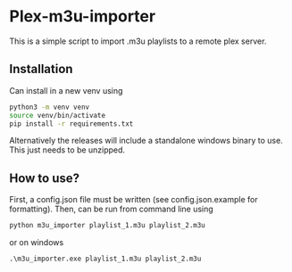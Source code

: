 # Plex-m3u-importer
This is a simple script to import .m3u playlists to a remote plex server.
## Installation
Can install in a new venv using
```bash
python3 -m venv venv
source venv/bin/activate
pip install -r requirements.txt
```
Alternatively the releases will include a standalone windows binary to use. This just needs to be unzipped.
## How to use?
First, a config.json file must be written (see config.json.example for formatting). Then, can be run from command line using
```bash
python m3u_importer playlist_1.m3u playlist_2.m3u
```
or on windows
```cmd
.\m3u_importer.exe playlist_1.m3u playlist_2.m3u
```
